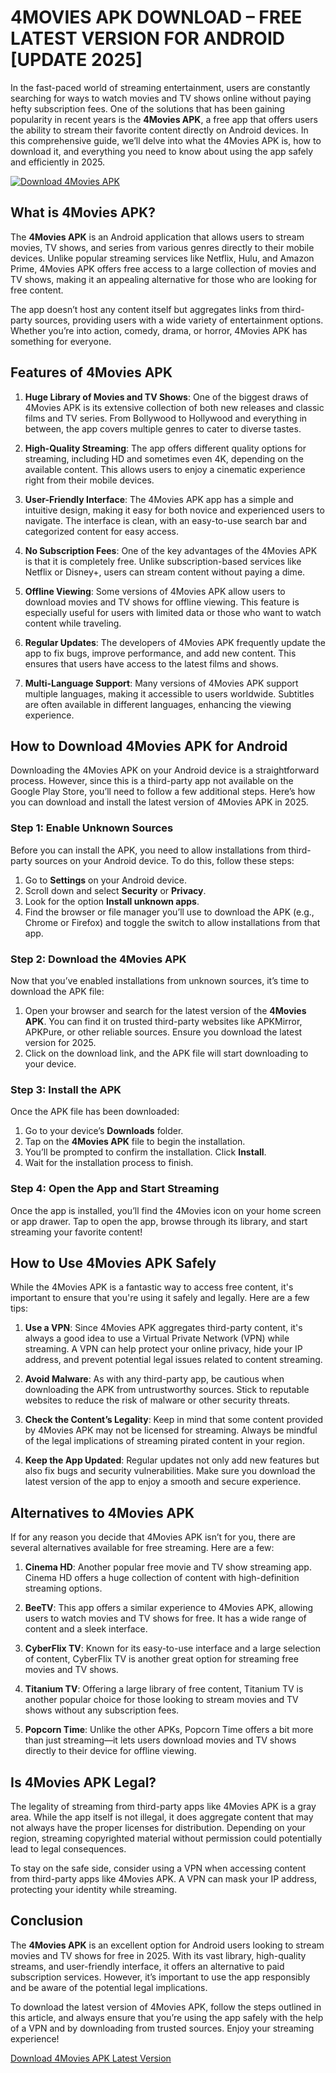 # 4MOVIES APK DOWNLOAD – FREE LATEST VERSION FOR ANDROID [UPDATE 2025]

In the fast-paced world of streaming entertainment, users are constantly searching for ways to watch movies and TV shows online without paying hefty subscription fees. One of the solutions that has been gaining popularity in recent years is the **4Movies APK**, a free app that offers users the ability to stream their favorite content directly on Android devices. In this comprehensive guide, we’ll delve into what the 4Movies APK is, how to download it, and everything you need to know about using the app safely and efficiently in 2025.

[![Download 4Movies APK](https://img.shields.io/badge/Download-4Movies%20APK-brightgreen?style=flat&logo=google-play)](https://apkbros.com/4movies-apk/)

## What is 4Movies APK?

The **4Movies APK** is an Android application that allows users to stream movies, TV shows, and series from various genres directly to their mobile devices. Unlike popular streaming services like Netflix, Hulu, and Amazon Prime, 4Movies APK offers free access to a large collection of movies and TV shows, making it an appealing alternative for those who are looking for free content.

The app doesn’t host any content itself but aggregates links from third-party sources, providing users with a wide variety of entertainment options. Whether you’re into action, comedy, drama, or horror, 4Movies APK has something for everyone.

## Features of 4Movies APK

1. **Huge Library of Movies and TV Shows**: One of the biggest draws of 4Movies APK is its extensive collection of both new releases and classic films and TV series. From Bollywood to Hollywood and everything in between, the app covers multiple genres to cater to diverse tastes.

2. **High-Quality Streaming**: The app offers different quality options for streaming, including HD and sometimes even 4K, depending on the available content. This allows users to enjoy a cinematic experience right from their mobile devices.

3. **User-Friendly Interface**: The 4Movies APK app has a simple and intuitive design, making it easy for both novice and experienced users to navigate. The interface is clean, with an easy-to-use search bar and categorized content for easy access.

4. **No Subscription Fees**: One of the key advantages of the 4Movies APK is that it is completely free. Unlike subscription-based services like Netflix or Disney+, users can stream content without paying a dime.

5. **Offline Viewing**: Some versions of 4Movies APK allow users to download movies and TV shows for offline viewing. This feature is especially useful for users with limited data or those who want to watch content while traveling.

6. **Regular Updates**: The developers of 4Movies APK frequently update the app to fix bugs, improve performance, and add new content. This ensures that users have access to the latest films and shows.

7. **Multi-Language Support**: Many versions of 4Movies APK support multiple languages, making it accessible to users worldwide. Subtitles are often available in different languages, enhancing the viewing experience.

## How to Download 4Movies APK for Android

Downloading the 4Movies APK on your Android device is a straightforward process. However, since this is a third-party app not available on the Google Play Store, you’ll need to follow a few additional steps. Here’s how you can download and install the latest version of 4Movies APK in 2025.

### Step 1: Enable Unknown Sources

Before you can install the APK, you need to allow installations from third-party sources on your Android device. To do this, follow these steps:

1. Go to **Settings** on your Android device.
2. Scroll down and select **Security** or **Privacy**.
3. Look for the option **Install unknown apps**.
4. Find the browser or file manager you’ll use to download the APK (e.g., Chrome or Firefox) and toggle the switch to allow installations from that app.

### Step 2: Download the 4Movies APK

Now that you’ve enabled installations from unknown sources, it’s time to download the APK file:

1. Open your browser and search for the latest version of the **4Movies APK**. You can find it on trusted third-party websites like APKMirror, APKPure, or other reliable sources. Ensure you download the latest version for 2025.
2. Click on the download link, and the APK file will start downloading to your device.

### Step 3: Install the APK

Once the APK file has been downloaded:

1. Go to your device’s **Downloads** folder.
2. Tap on the **4Movies APK** file to begin the installation.
3. You’ll be prompted to confirm the installation. Click **Install**.
4. Wait for the installation process to finish.

### Step 4: Open the App and Start Streaming

Once the app is installed, you’ll find the 4Movies icon on your home screen or app drawer. Tap to open the app, browse through its library, and start streaming your favorite content!

## How to Use 4Movies APK Safely

While the 4Movies APK is a fantastic way to access free content, it's important to ensure that you're using it safely and legally. Here are a few tips:

1. **Use a VPN**: Since 4Movies APK aggregates third-party content, it's always a good idea to use a Virtual Private Network (VPN) while streaming. A VPN can help protect your online privacy, hide your IP address, and prevent potential legal issues related to content streaming.

2. **Avoid Malware**: As with any third-party app, be cautious when downloading the APK from untrustworthy sources. Stick to reputable websites to reduce the risk of malware or other security threats.

3. **Check the Content’s Legality**: Keep in mind that some content provided by 4Movies APK may not be licensed for streaming. Always be mindful of the legal implications of streaming pirated content in your region.

4. **Keep the App Updated**: Regular updates not only add new features but also fix bugs and security vulnerabilities. Make sure you download the latest version of the app to enjoy a smooth and secure experience.

## Alternatives to 4Movies APK

If for any reason you decide that 4Movies APK isn’t for you, there are several alternatives available for free streaming. Here are a few:

1. **Cinema HD**: Another popular free movie and TV show streaming app. Cinema HD offers a huge collection of content with high-definition streaming options.

2. **BeeTV**: This app offers a similar experience to 4Movies APK, allowing users to watch movies and TV shows for free. It has a wide range of content and a sleek interface.

3. **CyberFlix TV**: Known for its easy-to-use interface and a large selection of content, CyberFlix TV is another great option for streaming free movies and TV shows.

4. **Titanium TV**: Offering a large library of free content, Titanium TV is another popular choice for those looking to stream movies and TV shows without any subscription fees.

5. **Popcorn Time**: Unlike the other APKs, Popcorn Time offers a bit more than just streaming—it lets users download movies and TV shows directly to their device for offline viewing.

## Is 4Movies APK Legal?

The legality of streaming from third-party apps like 4Movies APK is a gray area. While the app itself is not illegal, it does aggregate content that may not always have the proper licenses for distribution. Depending on your region, streaming copyrighted material without permission could potentially lead to legal consequences.

To stay on the safe side, consider using a VPN when accessing content from third-party apps like 4Movies APK. A VPN can mask your IP address, protecting your identity while streaming.

## Conclusion

The **4Movies APK** is an excellent option for Android users looking to stream movies and TV shows for free in 2025. With its vast library, high-quality streams, and user-friendly interface, it offers an alternative to paid subscription services. However, it’s important to use the app responsibly and be aware of the potential legal implications.

To download the latest version of 4Movies APK, follow the steps outlined in this article, and always ensure that you’re using the app safely with the help of a VPN and by downloading from trusted sources. Enjoy your streaming experience!

[Download 4Movies APK Latest Version](https://apkbros.com/4movies-apk/)
